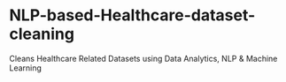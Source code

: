 # NLP-based-Healthcare-dataset-cleaning
Cleans Healthcare Related Datasets using Data Analytics, NLP &amp; Machine Learning
